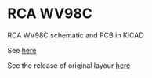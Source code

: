 # RCA WV98C

RCA WV98C schematic and PCB in KiCAD

See [here](https://www.radiomuseum.org/r/rca_senior_voltohmyst_wv_98c.html)

See the release of original layour [here](https://github.com/bitomaxsp/rca-wv98c/releases/tag/1.2)
